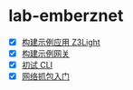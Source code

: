 # lab-emberznet

* [x] [构建示例应用 Z3Light](./build-sample-app-z3light/README.md)
* [x] [构建示例网关](./build-sample-gateway/README.md)
* [x] [初试 CLI](./first-try-cli/README.md)
* [x] [网络抓包入门](./net-capture-package-primer/README.md)
